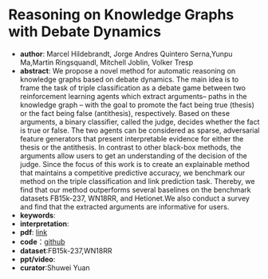 # Reasoning on Knowledge Graphs with Debate Dynamics

* **author**: Marcel Hildebrandt, Jorge Andres Quintero Serna,Yunpu Ma,Martin Ringsquandl, Mitchell Joblin,  Volker Tresp
* **abstract**: We propose a novel method for automatic reasoning on knowledge graphs based on debate dynamics. The main idea is to frame the task of triple classification as a debate game between two reinforcement learning agents which extract arguments– paths in the knowledge graph – with the goal to promote the fact being true (thesis) or the fact being false (antithesis), respectively. Based on these arguments, a binary classifier, called the judge, decides whether the fact is true or false. The two agents can be considered as sparse, adversarial feature generators that present interpretable evidence for either the thesis or the antithesis. In contrast to other black-box methods, the arguments allow users to get an understanding of the decision of the judge. Since the focus of this work is to create an explainable method that maintains a competitive predictive accuracy, we benchmark our method on the triple classification and link prediction task. Thereby, we find that our method outperforms several baselines on the benchmark datasets FB15k-237, WN18RR, and Hetionet.We also conduct a survey and find that the extracted arguments are informative for users.
* **keywords**:
* **interpretation**:
* **pdf**: [link](https://arxiv.org/pdf/2001.00461)
* **code**：[github](https://github.com/m-hildebrandt/R2D2)
* **dataset**:FB15k-237,WN18RR
* **ppt/video**:
* **curator**:Shuwei Yuan